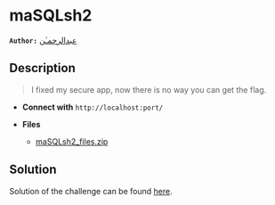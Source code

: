 # maSQLsh2

**`Author:`** [عبدالرحمـٰن](github.com/abdelmaoo)

## Description

> I fixed my secure app, now there is no way you can get the flag.



- **Connect with** `http://localhost:port/`

- **Files** 
 	- [maSQLsh2_files.zip](./maSQLsh2_files.zip)

## Solution
Solution of the challenge can be found [here](solution/).
